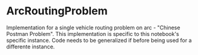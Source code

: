 # ArcRoutingProblem
Implementation for a single vehicle routing problem on arc - "Chinese Postman Problem". This implementation is specific to this notebook's specific instance. Code needs to be generalized if before being used for a differente instance.
